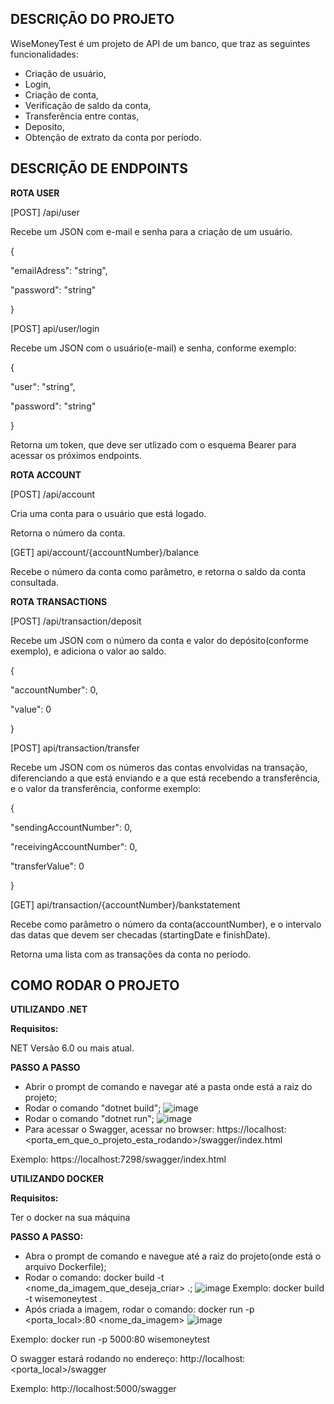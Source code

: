 ## DESCRIÇÃO DO PROJETO

WiseMoneyTest é um projeto de API de um banco, que traz as seguintes funcionalidades:
- Criação de usuário,
- Login,
- Criação de conta,
- Verificação de saldo da conta,
- Transferência entre contas,
- Deposito,
- Obtenção de extrato da conta por período.

## DESCRIÇÃO DE ENDPOINTS

**ROTA USER**

[POST] /api/user

Recebe um JSON com e-mail e senha para a criação de um usuário.

{
  
  "emailAdress": "string",
  
  "password": "string"

}

[POST] api/user/login

Recebe um JSON com o usuário(e-mail) e senha, conforme exemplo:

{

"user": "string",

"password": "string"

}

Retorna um token, que deve ser utlizado com o esquema Bearer para acessar os próximos endpoints.




**ROTA ACCOUNT**

[POST] /api/account

Cria uma conta para o usuário que está logado.

Retorna o número da conta.

[GET] api/account/{accountNumber}/balance

Recebe o número da conta como parâmetro, e retorna o saldo da conta consultada.




**ROTA TRANSACTIONS**

[POST] /api/transaction/deposit

Recebe um JSON com o número da conta e valor do depósito(conforme exemplo), e adiciona o valor ao saldo.

{

"accountNumber": 0,

"value": 0

}

[POST] api/transaction/transfer

Recebe um JSON com os números das contas envolvidas na transação, diferenciando a que está enviando e a que está recebendo a transferência, e o valor da transferência, conforme exemplo:

{

"sendingAccountNumber": 0,

"receivingAccountNumber": 0,

"transferValue": 0

}

[GET] api/transaction/{accountNumber}/bankstatement

Recebe como parâmetro o número da conta(accountNumber), e o intervalo das datas que devem ser checadas (startingDate e finishDate).

Retorna uma lista com as transações da conta no período.


## COMO RODAR O PROJETO

**UTILIZANDO .NET**

**Requisitos:**

NET Versão 6.0 ou mais atual.

**PASSO A PASSO**
- Abrir o prompt de comando e navegar até a pasta onde está a raiz do projeto;
- Rodar o comando "dotnet build";
![image](https://user-images.githubusercontent.com/57686224/223191850-90d20728-06e4-4960-9e5a-4d0acf6c772b.png)
- Rodar o comando "dotnet run";
![image](https://user-images.githubusercontent.com/57686224/223192689-60528384-789c-4ae3-8d80-c2d100dbad41.png)
- Para acessar o Swagger, acessar no browser: https://localhost:<porta_em_que_o_projeto_esta_rodando>/swagger/index.html

Exemplo: https://localhost:7298/swagger/index.html

**UTILIZANDO DOCKER**

**Requisitos:**

Ter o docker na sua máquina

**PASSO A PASSO:**  
- Abra o prompt de comando e navegue até a raiz do projeto(onde está o arquivo Dockerfile);
- Rodar o comando: docker build -t <nome_da_imagem_que_deseja_criar> .;
![image](https://user-images.githubusercontent.com/57686224/223288969-b77c9ad7-6e1c-481b-a311-a1fae9f03faf.png)
Exemplo: docker build -t wisemoneytest .
- Após criada a imagem, rodar o comando: docker run -p <porta_local>:80 <nome_da_imagem>
![image](https://user-images.githubusercontent.com/57686224/223289096-c2fe279b-b52d-4946-91e6-e67312c5ae02.png)

Exemplo: docker run -p 5000:80 wisemoneytest

O swagger estará rodando no endereço: http://localhost:<porta_local>/swagger

Exemplo: http://localhost:5000/swagger
